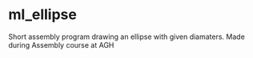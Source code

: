 # ml_ellipse

Short assembly program drawing an ellipse with given diamaters.
Made during Assembly course at AGH
